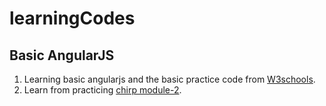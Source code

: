# learningCodes

## Basic AngularJS
1. Learning basic angularjs and the basic practice code from [W3schools][1].
2. Learn from practicing [chirp module-2][2].



[1]:http://www.w3schools.com/angular/
[2]:https://github.com/chunjie-sam-liu/chirp/tree/master/module-2